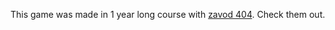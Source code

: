 This game was made in 1 year long course with <a href="https://404.si">zavod 404</a>. Check them out.